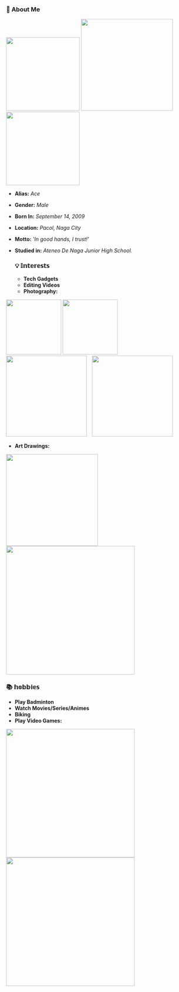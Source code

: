 ### 👤 **About Me**

<p>
<img src="https://i.postimg.cc/FFgnqmTX/413884603-906246817690945-3998433982026604199-n.jpg" width="200" />
<img src="https://i.postimg.cc/bYT3ggvz/387577051-897509398461105-7120969140956144349-n.jpg" width="250" />
<img src="https://i.postimg.cc/j2XgJQDS/387549238-304442042545774-2651908029414917831-n.jpg" width="200"
style="display:inline-block; margin-right:10px;" />

  </p>

- **Alias:** *Ace*
- **Gender:** *Male*
- **Born In:** *September 14, 2009*
- **Location:** *Pacol, Naga City*
- **Motto:** *'In good hands, I trust!'*
- **Studied in:** *Ateneo De Naga Junior High School.*



  ### **💡 𝕀𝕟𝕥𝕖𝕣𝕖𝕤𝕥𝕤**
    
  - **Tech Gadgets**
  - **Editing Videos**
  - **Photography:**

<p>
 <img src="https://i.pinimg.com/564x/b0/aa/0e/b0aa0efb3d3c229ef4adf21062795a21.jpg" width="150" />
 <img src="https://i.pinimg.com/736x/2c/aa/a2/2caaa22132b34abaed1a7c507dd65235.jpg" width="150" />
 <img src="https://i.pinimg.com/564x/87/e3/b0/87e3b05d69547318b300ff5811a714aa.jpg" width="220"
style="display:inline-block; margin-right:10px;" />
 <img src="https://i.pinimg.com/564x/32/7c/6e/327c6e644181e28a0b1c1256a4504094.jpg" width="220"
style="display:inline-block; margin-right:10px;" />
  
  </p>

  - **Art Drawings:**

<p> 
  <img src="https://i.pinimg.com/564x/05/5f/ae/055fae9105a863cb2fb9d0cddcb7f8b6.jpg" width="250" style="display:inline-block; margin-right:10px;" />
  <img src="https://i.pinimg.com/736x/c5/3f/8a/c53f8a83d49e0d3628105ee2b383b971.jpg" width="350" style="display:inline-block; margin-right:10px;" />
  
</p>

  ### **📚 𝕙𝕠𝕓𝕓𝕚𝕖𝕤**

   - **Play Badminton**
   - **Watch Movies/Series/Animes**
   - **Biking**
   - **Play Video Games:**

<p> 
  <img src="https://codm.garena.com/static/images/Main-page/P1/main-kv.jpg" width="350" style="display:inline-block; margin-right:10px;" />
  <img src="https://i.postimg.cc/9FMLz9YJ/1665994929135-1920x1080.png" width="350" style="display:inline-block; margin-right:10px;" />
